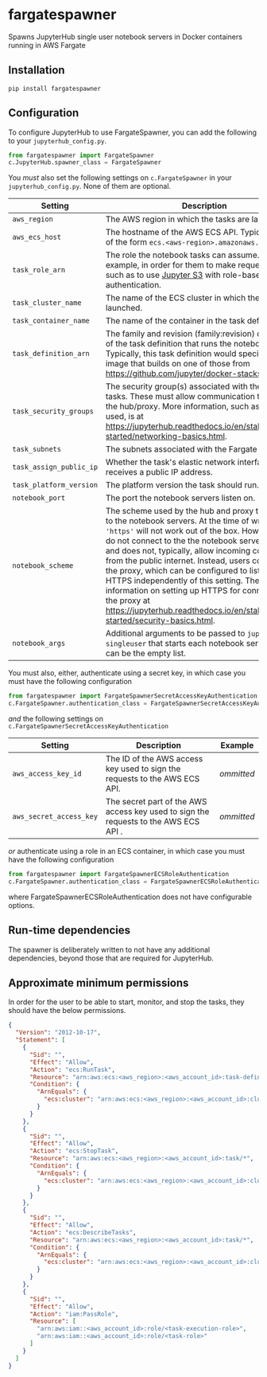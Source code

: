 # fargatespawner

Spawns JupyterHub single user notebook servers in Docker containers running in AWS Fargate

## Installation

```
pip install fargatespawner
```

## Configuration

To configure JupyterHub to use FargateSpawner, you can add the following to your `jupyterhub_config.py`.

```python
from fargatespawner import FargateSpawner
c.JupyterHub.spawner_class = FargateSpawner
```

You _must_ also set the following settings on `c.FargateSpawner` in your `jupyterhub_config.py`. None of them are optional.

| Setting | Description | Example |
| --- | --- | --- |
| `aws_region` | The AWS region in which the tasks are launched. | `'eu-west-1'` |
| `aws_ecs_host`  | The hostname of the AWS ECS API. Typically, this is of the form `ecs.<aws-region>.amazonaws.com`. | `'ecs.eu-west-1.amazonaws.com'` |
| `task_role_arn` | The role the notebook tasks can assume. For example, in order for them to make requests to AWS, such as to use [Jupyter S3](https://github.com/uktrade/jupyters3) with role-based authentication. | `'arn:aws:iam::123456789012:role/notebook-task'` |
| `task_cluster_name` | The name of the ECS cluster in which the tasks are launched. | `'jupyerhub-notebooks'` |
| `task_container_name` | The name of the container in the task definition. | `'jupyerhub-notebook'` |
| `task_definition_arn` | The family and revision (family:revision) or full ARN of the task definition that runs the notebooks. Typically, this task definition would specify a docker image that builds on one of those from https://github.com/jupyter/docker-stacks. | `'jupyterhub-notebook:7'` |
| `task_security_groups` | The security group(s) associated with the Fargate tasks. These must allow communication to and from the hub/proxy. More information, such as the ports used, is at https://jupyterhub.readthedocs.io/en/stable/getting-started/networking-basics.html. | `['sg-00026fc201a4e374b']` |
| `task_subnets` | The subnets associated with the Fargate tasks. | `['subnet-01fc5f15ac710c012']` |
| `task_assign_public_ip` | Whether the task's elastic network interface receives a public IP address. | `DISABLED` |
| `task_platform_version` | The platform version the task should run. | `LATEST` |
| `notebook_port` | The port the notebook servers listen on. | `8888` |
| `notebook_scheme` | The scheme used by the hub and proxy to connect to the notebook servers. At the time of writing `'https'` will not work out of the box. However, users do not connect to the the notebook server directly, and does not, typically, allow incoming connections from the public internet. Instead, users connect to the proxy, which can be configured to listen on HTTPS independently of this setting. There is more information on setting up HTTPS for connections to the proxy at https://jupyterhub.readthedocs.io/en/stable/getting-started/security-basics.html. | `'http'` |
| `notebook_args` | Additional arguments to be passed to `jupyterhub-singleuser` that starts each notebook server. This can be the empty list. | `['--config=notebook_config.py']` |

You must also, either, authenticate using a secret key, in which case you must have the following configuration

```python
from fargatespawner import FargateSpawnerSecretAccessKeyAuthentication
c.FargateSpawner.authentication_class = FargateSpawnerSecretAccessKeyAuthentication
```

_and_ the following settings on `c.FargateSpawnerSecretAccessKeyAuthentication`

| Setting | Description | Example |
| --- | --- | --- |
| `aws_access_key_id` | The ID of the AWS access key used to sign the requests to the AWS ECS API. | _ommitted_ |
| `aws_secret_access_key` | The secret part of the AWS access key used to sign the requests to the AWS ECS API .| _ommitted_ |

_or_ authenticate using a role in an ECS container, in which case you must have the following configuration

```python
from fargatespawner import FargateSpawnerECSRoleAuthentication
c.FargateSpawner.authentication_class = FargateSpawnerECSRoleAuthentication
```

where FargateSpawnerECSRoleAuthentication does not have configurable options.


## Run-time dependencies

The spawner is deliberately written to not have any additional dependencies, beyond those that are required for JupyterHub.

## Approximate minimum permissions

In order for the user to be able to start, monitor, and stop the tasks, they should have the below permissions.

```json
{
  "Version": "2012-10-17",
  "Statement": [
    {
      "Sid": "",
      "Effect": "Allow",
      "Action": "ecs:RunTask",
      "Resource": "arn:aws:ecs:<aws_region>:<aws_account_id>:task-definition/<task_family>:*",
      "Condition": {
        "ArnEquals": {
          "ecs:cluster": "arn:aws:ecs:<aws_region>:<aws_account_id>:cluster/<cluster_name>"
        }
      }
    },
    {
      "Sid": "",
      "Effect": "Allow",
      "Action": "ecs:StopTask",
      "Resource": "arn:aws:ecs:<aws_region>:<aws_account_id>:task/*",
      "Condition": {
        "ArnEquals": {
          "ecs:cluster": "arn:aws:ecs:<aws_region>:<aws_account_id>:cluster/<cluster_name>"
        }
      }
    },
    {
      "Sid": "",
      "Effect": "Allow",
      "Action": "ecs:DescribeTasks",
      "Resource": "arn:aws:ecs:<aws_region>:<aws_account_id>:task/*",
      "Condition": {
        "ArnEquals": {
          "ecs:cluster": "arn:aws:ecs:<aws_region>:<aws_account_id>:cluster/<cluster_name>"
        }
      }
    },
    {
      "Sid": "",
      "Effect": "Allow",
      "Action": "iam:PassRole",
      "Resource": [
        "arn:aws:iam::<aws_account_id>:role/<task-execution-role>",
        "arn:aws:iam::<aws_account_id>:role/<task-role>"
      ]
    }
  ]
}
```
